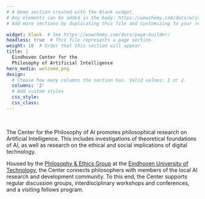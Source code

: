 ```yaml
---
# A Demo section created with the Blank widget.
# Any elements can be added in the body: https://wowchemy.com/docs/writing-markdown-latex/
# Add more sections by duplicating this file and customizing to your requirements.

widget: blank  # See https://wowchemy.com/docs/page-builder/
headless: true  # This file represents a page section.
weight: 10  # Order that this section will appear.
title: |
  Eindhoven Center for the
  Philosophy of Artificial Intelligence
hero_media: welcome.png
design:
  # Choose how many columns the section has. Valid values: 1 or 2.
  columns: '2'
  # Add custom styles
  css_style:
  css_class:
---
```


<br>

The Center for the Philosophy of AI promotes philosophical research on Artificial Intelligence. This includes investigations of theoretical foundations of AI, as well as research on the ethical and social implications of digital technology.

Housed by the [Philosophy & Ethics Group](https://www.tue.nl/en/research/research-groups/innovation-sciences/philosophy-ethics/) at the [Eindhoven University of Technology](https://www.tue.nl/en/), the Center connects philosophers with members of the local AI research and development community. To this end, the Center supports regular discussion groups, interdisciplinary workshops and conferences, and a visiting fellows program.  
